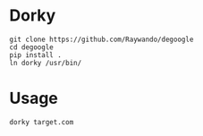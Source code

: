 # Dorky

```
git clone https://github.com/Raywando/degoogle
cd degoogle
pip install .
ln dorky /usr/bin/
```

# Usage

`dorky target.com`
